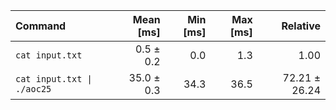 | Command | Mean [ms] | Min [ms] | Max [ms] | Relative |
|:---|---:|---:|---:|---:|
| `cat input.txt` | 0.5 ± 0.2 | 0.0 | 1.3 | 1.00 |
| `cat input.txt \| ./aoc25` | 35.0 ± 0.3 | 34.3 | 36.5 | 72.21 ± 26.24 |
